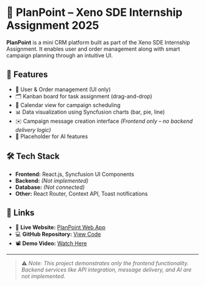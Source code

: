 # 🧠 PlanPoint – Xeno SDE Internship Assignment 2025

**PlanPoint** is a mini CRM platform built as part of the Xeno SDE Internship Assignment. It enables user and order management along with smart campaign planning through an intuitive UI.

## 🚀 Features

- 👥 User & Order management (UI only)
- 🗂️ Kanban board for task assignment (drag-and-drop)
- 📅 Calendar view for campaign scheduling
- 📊 Data visualization using Syncfusion charts (bar, pie, line)
- ✉️ Campaign message creation interface *(Frontend only – no backend delivery logic)*
- 🤖 Placeholder for AI features

## 🛠 Tech Stack

- **Frontend:** React.js, Syncfusion UI Components
- **Backend:** *(Not implemented)*
- **Database:** *(Not connected)*
- **Other:** React Router, Context API, Toast notifications

## 📂 Links
- 🔗 **Live Website:** [PlanPoint Web App](https://aspire-nex-omega.vercel.app/)
- 💻 **GitHub Repository:** [View Code](https://github.com/SaumyaB24/Xeno-Assignment/tree/main/PlanPoint)
- 📽️ **Demo Video:** [Watch Here](#)

---

> ⚠️ *Note: This project demonstrates only the frontend functionality. Backend services like API integration, message delivery, and AI are not implemented.*
